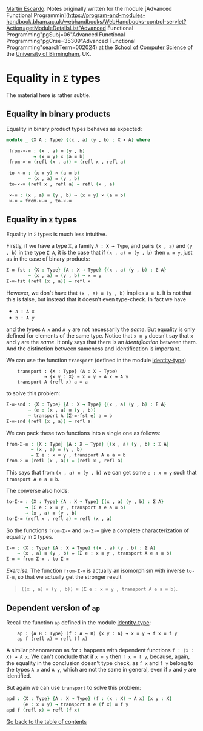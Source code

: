 
[Martin Escardo](Https://www.Cs.Bham.Ac.Uk/~mhe/).
Notes originally written for the module [Advanced Functional Programmin](https://program-and-modules-handbook.bham.ac.uk/webhandbooks/WebHandbooks-control-servlet?Action=getModuleDetailsList"Advanced Functional Programming"pgSubj=06"Advanced Functional Programming"pgCrse=35309"Advanced Functional Programming"searchTerm=002024)
at the [School of Computer Science](https://www.birmingham.ac.uk/schools/computer-science/index.aspx) of the [University of Birmingham](https://www.birmingham.ac.uk/index.aspx), UK.


<!--
```agda
{-# OPTIONS --without-K --safe #-}

module sums-equality where

open import general-notation
open import sums
open import binary-products
open import identity-type
```
-->
# Equality in `Σ` types

The material here is rather subtle.

## Equality in binary products

Equality in binary product types behaves as expected:

```agda
module _ {X A : Type} {(x , a) (y , b) : X × A} where

 from-×-≡ : (x , a) ≡ (y , b)
          → (x ≡ y) × (a ≡ b)
 from-×-≡ (refl (x , a)) = (refl x , refl a)

 to-×-≡ : (x ≡ y) × (a ≡ b)
        → (x , a) ≡ (y , b)
 to-×-≡ (refl x , refl a) = refl (x , a)

 ×-≡ : (x , a) ≡ (y , b) ⇔ (x ≡ y) × (a ≡ b)
 ×-≡ = from-×-≡ , to-×-≡
```

## Equality in `Σ` types

Equality in `Σ` types is much less intuitive.

Firstly, if we have a type `X`, a family `A : X → Type`, and pairs `(x , a)` and `(y , b)` in the type `Σ
A`, it is the case that if `(x , a) ≡ (y , b)` then `x ≡ y`, just as in the case of binary products:

```agda
Σ-≡-fst : {X : Type} {A : X → Type} {(x , a) (y , b) : Σ A}
        → (x , a) ≡ (y , b) → x ≡ y
Σ-≡-fst (refl (x , a)) = refl x
```

However, we don't have that `(x , a) ≡ (y , b)` implies `a ≡ b`. It is not that this is false, but instead that it doesn't even type-check. In fact we have

  * `a : A x`
  * `b : A y`

and the types `A x` and `A y` are not necessarily the *same*. But
equality is only defined for elements of the same type. Notice that `x
≡ y` doesn't say that `x` and `y` are the *same*. It only says that
there is an *identification* between them. And the distinction between
sameness and identification is important.

We can use the function `transport` (defined in the module
[identity-type](identity-type.lagda))

```agda-repetition
    transport : {X : Type} (A : X → Type)
              → {x y : X} → x ≡ y → A x → A y
    transport A (refl x) a = a
```

to solve this problem:

```agda
Σ-≡-snd : {X : Type} {A : X → Type} {(x , a) (y , b) : Σ A}
        → (e : (x , a) ≡ (y , b))
        → transport A (Σ-≡-fst e) a ≡ b
Σ-≡-snd (refl (x , a)) = refl a
```

We can pack these two functions into a single one as follows:

```agda
from-Σ-≡ : {X : Type} {A : X → Type} {(x , a) (y , b) : Σ A}
         → (x , a) ≡ (y , b)
         → Σ e ꞉ x ≡ y , transport A e a ≡ b
from-Σ-≡ (refl (x , a)) = (refl x , refl a)
```
This says that from `(x , a) ≡ (y , b)` we can get some `e : x ≡ y` such that `transport A e a ≡ b`.


The converse also holds:
```agda
to-Σ-≡ : {X : Type} {A : X → Type} {(x , a) (y , b) : Σ A}
       → (Σ e ꞉ x ≡ y , transport A e a ≡ b)
       → (x , a) ≡ (y , b)
to-Σ-≡ (refl x , refl a) = refl (x , a)
```

So the functions `from-Σ-≡` and `to-Σ-≡` give a complete characterization of equality in `Σ` types.

```agda
Σ-≡ : {X : Type} {A : X → Type} {(x , a) (y , b) : Σ A}
    → (x , a) ≡ (y , b) ⇔ (Σ e ꞉ x ≡ y , transport A e a ≡ b)
Σ-≡ = from-Σ-≡ , to-Σ-≡
```

*Exercise.* The function `from-Σ-≡` is actually an isomorphism with
 inverse `to-Σ-≡`, so that we actually get the stronger result

   > `((x , a) ≡ (y , b)) ≅ (Σ e ꞉ x ≡ y , transport A e a ≡ b)`.

## Dependent version of `ap`

Recall the function `ap` defined in the module
[identity-type](identity-type.lagda):

```agda-repetition
    ap : {A B : Type} (f : A → B) {x y : A} → x ≡ y → f x ≡ f y
    ap f (refl x) = refl (f x)
```

A similar phenomenon as for `Σ` happens with dependent functions `f : (x : X) → A x`. We can't conclude that if `x ≡ y` then `f x ≡ f y`, because, again, the equality in the conclusion doesn't type check, as `f x` and `f y` belong to the types `A x` and `A y`, which are not the same in general, even if `x` and `y` are identified.

But again we can use `transport` to solve this problem:
```agda
apd : {X : Type} {A : X → Type} (f : (x : X) → A x) {x y : X}
      (e : x ≡ y) → transport A e (f x) ≡ f y
apd f (refl x) = refl (f x)
```

[Go back to the table of contents](https://martinescardo.github.io/HoTTEST-Summer-School/)
